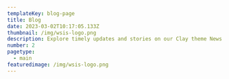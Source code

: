 ```yaml
---
templateKey: blog-page
title: Blog
date: 2023-03-02T10:17:05.133Z
thumbnail: /img/wsis-logo.png
description: Explore timely updates and stories on our Clay theme News page. Stay informed, inspired, and engaged with our latest articles and news.
number: 2
pagetype:
  - main
featuredimage: /img/wsis-logo.png
---
```


